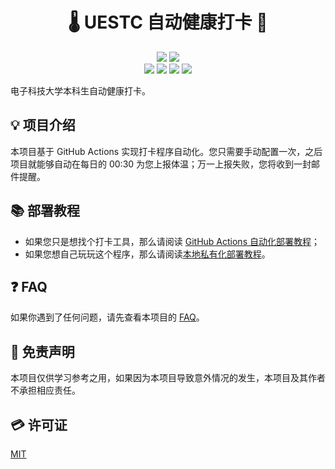 <h1 align="center"> 🌡️ UESTC 自动健康打卡 🎉 </h1>

<p align="center">
  <img src="https://img.shields.io/github/license/mrcaidev/uestc-temperature"/>
  <img src="https://img.shields.io/badge/python-3.6%2B-green"/>
  <br/>
  <img src="https://img.shields.io/github/stars/mrcaidev/uestc-temperature"/>
  <img src="https://img.shields.io/github/forks/mrcaidev/uestc-temperature"/>
  <img src="https://img.shields.io/github/issues/mrcaidev/uestc-temperature?color=green"/>
  <img src="https://img.shields.io/github/issues-closed/mrcaidev/uestc-temperature?color=purple"/>
</p>

电子科技大学本科生自动健康打卡。

## 💡 项目介绍

本项目基于 GitHub Actions 实现打卡程序自动化。您只需要手动配置一次，之后项目就能够自动在每日的 00:30 为您上报体温；万一上报失败，您将收到一封邮件提醒。

## 📚 部署教程

- 如果您只是想找个打卡工具，那么请阅读 [GitHub Actions 自动化部署教程](https://github.com/mrcaidev/uestc-temperature/wiki/GitHub-Actions-自动化部署教程)；
- 如果您想自己玩玩这个程序，那么请阅读[本地私有化部署教程](https://github.com/mrcaidev/uestc-temperature/wiki/本地私有化部署教程)。

## ❓ FAQ

如果你遇到了任何问题，请先查看本项目的 [FAQ](https://github.com/mrcaidev/uestc-temperature/wiki/FAQ)。

## 📜 免责声明

本项目仅供学习参考之用，如果因为本项目导致意外情况的发生，本项目及其作者不承担相应责任。

## 💳 许可证

[MIT](https://github.com/mrcaidev/uestc-temperature/blob/master/LICENSE)
